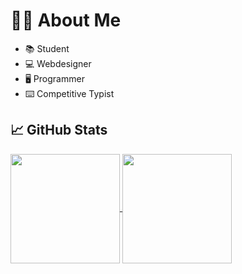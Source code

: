 # 👨‍💻 About Me
* 📚 Student
* 💻 Webdesigner
* 🖥️ Programmer
* ⌨️ Competitive Typist

## 📈 GitHub Stats
<a href="https://github.com/daniel598/github-readme-stats">
  <img align="center" height="175vw" src="https://read-github-stats.vercel.app/api?username=daniel598&show_icons=true" />
</a>
<a href="https://github.com/daniel598/github-readme-stats">
  <img align="center" height="175vw" src="https://read-github-stats.vercel.app/api/top-langs/?username=daniel598&layout=compact" />
</a>
